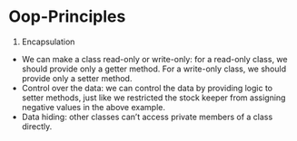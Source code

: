 # Oop-Principles
1. Encapsulation
+ We can make a class read-only or write-only: for a read-only class, we should provide only a getter method. For a write-only class, we should provide only a setter method.
+ Control over the data: we can control the data by providing logic to setter methods, just like we restricted the stock keeper from assigning negative values in the above example.
+ Data hiding: other classes can’t access private members of a class directly.

